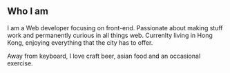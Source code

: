 ## Who I am

I am a Web developer focusing on front-end. Passionate about making stuff work and permanently curious in all things web. Currenlty living in Hong Kong, enjoying everything that the city has to offer.

Away from keyboard, I love craft beer, asian food and an occasional exercise.
